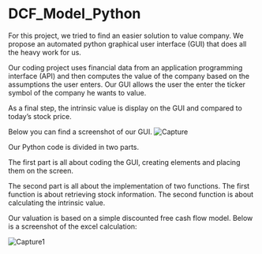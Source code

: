 # DCF_Model_Python

For this project, we tried to find an easier solution to value company. We propose an automated python graphical user interface (GUI) that does all the heavy work for us.

Our coding project uses financial data from an application programming interface (API) and then computes the value of the company based on the assumptions the user enters. Our GUI allows the user the enter the ticker symbol of the company he wants to value.

As a final step, the intrinsic value is display on the GUI and compared to today’s stock price.

Below you can find a screenshot of our GUI.
![Capture](https://user-images.githubusercontent.com/74419188/142502679-ee3e5957-9a0b-4812-bd5e-c26770d6c295.JPG)



Our Python code is divided in two parts.

The first part is all about coding the GUI, creating elements and placing them on the screen.

The second part is all about the implementation of two functions. The first function is about retrieving stock information. The second function is about calculating the intrinsic value.



Our valuation is based on a simple discounted free cash flow model.
Below is a screenshot of the excel calculation:

![Capture1](https://user-images.githubusercontent.com/74419188/142503214-0f1983b6-3a1c-4954-ad64-7d109a3a2163.JPG)
